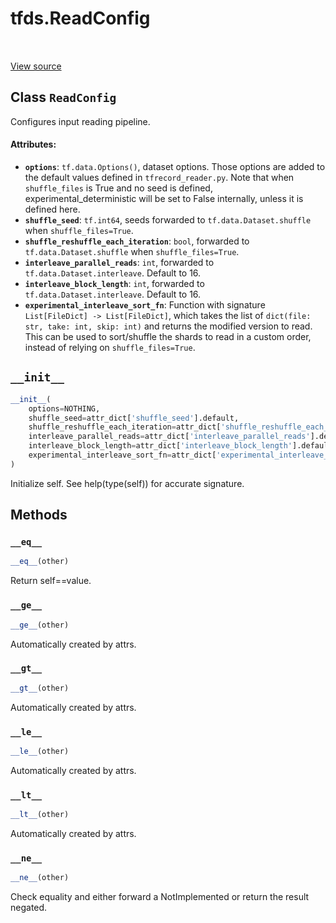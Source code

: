 <div itemscope itemtype="http://developers.google.com/ReferenceObject">
<meta itemprop="name" content="tfds.ReadConfig" />
<meta itemprop="path" content="Stable" />
<meta itemprop="property" content="__eq__"/>
<meta itemprop="property" content="__ge__"/>
<meta itemprop="property" content="__gt__"/>
<meta itemprop="property" content="__init__"/>
<meta itemprop="property" content="__le__"/>
<meta itemprop="property" content="__lt__"/>
<meta itemprop="property" content="__ne__"/>
</div>

# tfds.ReadConfig

<!-- Insert buttons and diff -->

<table class="tfo-notebook-buttons tfo-api" align="left">
</table>

<a target="_blank" href="https://github.com/tensorflow/datasets/tree/master/tensorflow_datasets/core/utils/read_config.py">View
source</a>

<!-- Equality marker -->
## Class `ReadConfig`

Configures input reading pipeline.

<!-- Placeholder for "Used in" -->

#### Attributes:

*   <b>`options`</b>: `tf.data.Options()`, dataset options. Those options are
    added to the default values defined in `tfrecord_reader.py`. Note that when
    `shuffle_files` is True and no seed is defined, experimental_deterministic
    will be set to False internally, unless it is defined here.
*   <b>`shuffle_seed`</b>: `tf.int64`, seeds forwarded to
    `tf.data.Dataset.shuffle` when `shuffle_files=True`.
*   <b>`shuffle_reshuffle_each_iteration`</b>: `bool`, forwarded to
    `tf.data.Dataset.shuffle` when `shuffle_files=True`.
*   <b>`interleave_parallel_reads`</b>: `int`, forwarded to
    `tf.data.Dataset.interleave`. Default to 16.
*   <b>`interleave_block_length`</b>: `int`, forwarded to
    `tf.data.Dataset.interleave`. Default to 16.
*   <b>`experimental_interleave_sort_fn`</b>: Function with signature
    `List[FileDict] -> List[FileDict]`, which takes the list of `dict(file: str,
    take: int, skip: int)` and returns the modified version to read. This can be
    used to sort/shuffle the shards to read in a custom order, instead of
    relying on `shuffle_files=True`.

<h2 id="__init__"><code>__init__</code></h2>

```python
__init__(
    options=NOTHING,
    shuffle_seed=attr_dict['shuffle_seed'].default,
    shuffle_reshuffle_each_iteration=attr_dict['shuffle_reshuffle_each_iteration'].default,
    interleave_parallel_reads=attr_dict['interleave_parallel_reads'].default,
    interleave_block_length=attr_dict['interleave_block_length'].default,
    experimental_interleave_sort_fn=attr_dict['experimental_interleave_sort_fn'].default
)
```

Initialize self. See help(type(self)) for accurate signature.

## Methods

<h3 id="__eq__"><code>__eq__</code></h3>

```python
__eq__(other)
```

Return self==value.

<h3 id="__ge__"><code>__ge__</code></h3>

```python
__ge__(other)
```

Automatically created by attrs.

<h3 id="__gt__"><code>__gt__</code></h3>

```python
__gt__(other)
```

Automatically created by attrs.

<h3 id="__le__"><code>__le__</code></h3>

```python
__le__(other)
```

Automatically created by attrs.

<h3 id="__lt__"><code>__lt__</code></h3>

```python
__lt__(other)
```

Automatically created by attrs.

<h3 id="__ne__"><code>__ne__</code></h3>

```python
__ne__(other)
```

Check equality and either forward a NotImplemented or return the result negated.
